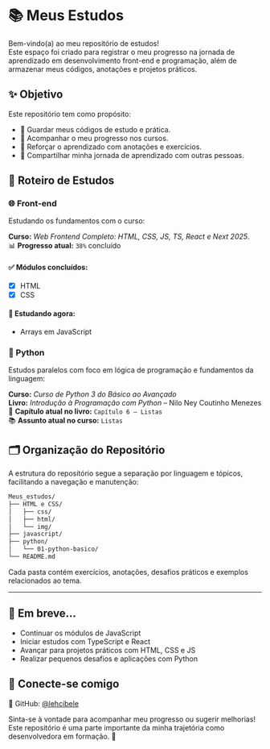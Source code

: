 # 📚 Meus Estudos

Bem-vindo(a) ao meu repositório de estudos!  
Este espaço foi criado para registrar o meu progresso na jornada de aprendizado em desenvolvimento front-end e programação, além de armazenar meus códigos, anotações e projetos práticos.

## ✨ Objetivo

Este repositório tem como propósito:

- 💾 Guardar meus códigos de estudo e prática.
- 📌 Acompanhar o meu progresso nos cursos.
- 🧠 Reforçar o aprendizado com anotações e exercícios.
- 🚀 Compartilhar minha jornada de aprendizado com outras pessoas.

## 🧭 Roteiro de Estudos

### 🌐 Front-end

Estudando os fundamentos com o curso:

**Curso:** _Web Frontend Completo: HTML, CSS, JS, TS, React e Next 2025_. <br>
📊 **Progresso atual:** `38%` concluído

#### ✅ Módulos concluídos:
- [x] HTML
- [x] CSS

#### 📌 Estudando agora:
- Arrays em JavaScript

### 🐍 Python

Estudos paralelos com foco em lógica de programação e fundamentos da linguagem:

**Curso:** _Curso de Python 3 do Básico ao Avançado_  
**Livro:** _Introdução à Programação com Python_ – Nilo Ney Coutinho Menezes  
📘 **Capítulo atual no livro:** `Capítulo 6 – Listas`  
📚 **Assunto atual no curso:** `Listas`


## 🗂 Organização do Repositório

A estrutura do repositório segue a separação por linguagem e tópicos, facilitando a navegação e manutenção:

```bash
Meus_estudos/
├── HTML e CSS/
│   ├── css/
│   ├── html/
│   └── img/
├── javascript/
├── python/
│   └── 01-python-basico/
└── README.md
```

Cada pasta contém exercícios, anotações, desafios práticos e exemplos relacionados ao tema.

---

## 🌱 Em breve...

- Continuar os módulos de JavaScript
- Iniciar estudos com TypeScript e React
- Avançar para projetos práticos com HTML, CSS e JS
- Realizar pequenos desafios e aplicações com Python

## 🤝 Conecte-se comigo

📎 GitHub: [@lehcibele](https://github.com/lehcibele)

Sinta-se à vontade para acompanhar meu progresso ou sugerir melhorias!  
Este repositório é uma parte importante da minha trajetória como desenvolvedora em formação. 🚀
 

